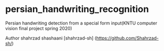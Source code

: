 # persian_handwriting_recognition
Persian handwriting detection from a special form input(KNTU computer vision final project spring 2020)

Author
shahrzad shashaani [shahrzad-sh] (https://github.com/Shahrzad-sh/)
